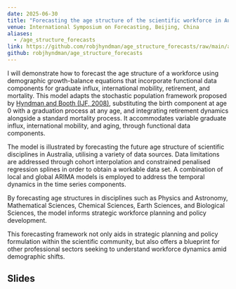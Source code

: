 ```yaml
---
date: 2025-06-30
title: "Forecasting the age structure of the scientific workforce in Australia"
venue: International Symposium on Forecasting, Beijing, China
aliases:
  - /age_structure_forecasts
link: https://github.com/robjhyndman/age_structure_forecasts/raw/main/age_structure_talk.pdf
github: robjhyndman/age_structure_forecasts
---
```


I will demonstrate how to forecast the age structure of a workforce using demographic growth-balance equations that incorporate functional data components for graduate influx, international mobility, retirement, and mortality. This model adapts the stochastic population framework proposed by [Hyndman and Booth (IJF, 2008)](https://robjhyndman.com/publications/stochastic-population-forecasts/), substituting the birth component at age 0 with a graduation process at any age, and integrating retirement dynamics alongside a standard mortality process. It accommodates variable graduate influx, international mobility, and aging, through functional data components.

The model is illustrated by forecasting the future age structure of scientific disciplines in Australia, utilising a variety of data sources. Data limitations are addressed through cohort interpolation and constrained penalised regression splines in order to obtain a workable data set. A combination of local and global ARIMA models is employed to address the temporal dynamics in the time series components.

By forecasting age structures in disciplines such as Physics and Astronomy, Mathematical Sciences, Chemical Sciences, Earth Sciences, and Biological Sciences, the model informs strategic workforce planning and policy development.

This forecasting framework not only aids in strategic planning and policy formulation within the scientific community, but also offers a blueprint for other professional sectors seeking to understand workforce dynamics amid demographic shifts.

## Slides
